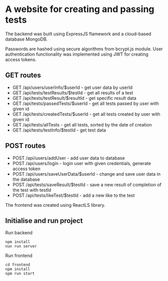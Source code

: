 # A website for creating and passing tests 

The backend was built using ExpressJS flamework and a cloud-based database MongoDB. 

Passwords are hashed using secure algorithms from bcrypt.js module. User authentication functionality was implemented using JWT for creating access tokens. 

## GET routes 
- GET /api/users/userInfo/$userId - get user data by userId 
- GET /api/tests/testResults/$testId - get all results of a test 
- GET /api/tests/testResult/$resultId - get specific result data 
- GET /api/tests/passedTests/$userId - get all tests passed by user with given id 
- GET /api/tests/createdTests/$userId - get all tests created by user with given id 
- GET /api/tests/allTests - get all tests, sorted by the date of creation 
- GET /api/tests/testInfo/$testId - get test data 


## POST routes 
- POST /api/users/addUser - add user data to database 
- POST /api/users/login - login user with given credentials, generate access token 
- POST /api/users/saveUserData/$userId - change and save user data in the database
- POST /api/tests/saveResult/$testId - save a new result of completion of the test with testId
- POST /api/tests/likeTest/$testId - add a new like to the test 


The frontend was created using ReactLS library. 

## Initialise and run project 
Run backend
```
npm install 
nun run server 
```
Run frontend
```
cd frontend 
npm install 
npm run start
```